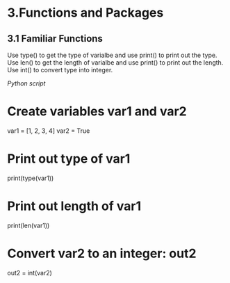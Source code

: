 3.Functions and Packages
===

3.1 Familiar Functions
---

Use type() to get the type of varialbe and use print() to print out the type.
Use len() to get the length of varialbe and use print() to print out the length.
Use int() to convert type into integer.

*Python script*

# Create variables var1 and var2
var1 = [1, 2, 3, 4]
var2 = True

# Print out type of var1
print(type(var1))

# Print out length of var1
print(len(var1))

# Convert var2 to an integer: out2
out2 = int(var2)
